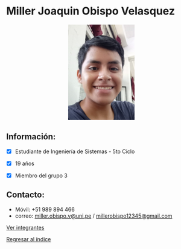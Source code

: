
# Miller Joaquin Obispo Velasquez

<center><img src="MillerObispo.jpeg" alt="Miller Obispo" style="width: 35%; height: auto;" title="Yo"/></center>


 ## **Información:**
- [x] Estudiante de Ingeniería de Sistemas - 5to Ciclo
- [x] 19 años
- [x] Miembro del grupo 3


 ## **Contacto:**

  * Móvil: +51 989 894 466
  * correo: miller.obispo.v@uni.pe / millerobispo12345@gmail.com


[Ver integrantes](../integrantes.md)

[Regresar al índice](../../README.md)